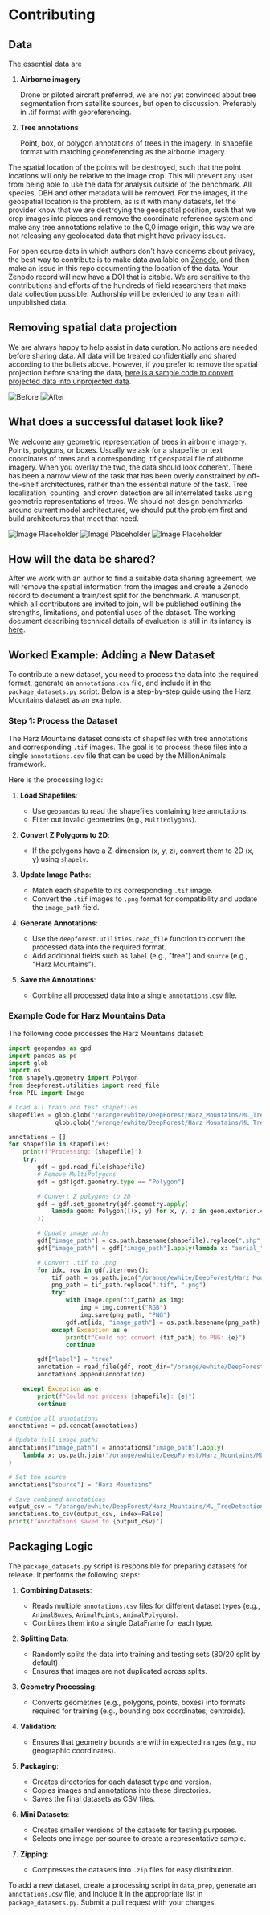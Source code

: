 # Contributing

## Data

The essential data are

1. **Airborne imagery**

    Drone or piloted aircraft preferred, we are not yet convinced about tree segmentation from satellite sources, but open to discussion. Preferably in .tif format with georeferencing.

2. **Tree annotations**

    Point, box, or polygon annotations of trees in the imagery. In shapefile format with matching georeferencing as the airborne imagery.

The spatial location of the points will be destroyed, such that the point locations will only be relative to the image crop. This will prevent any user from being able to use the data for analysis outside of the benchmark. All species, DBH and other metadata will be removed. For the images, if the geospatial location is the problem, as is it with many datasets, let the provider know that we are destroying the geospatial position, such that we crop images into pieces and remove the coordinate reference system and make any tree annotations relative to the 0,0 image origin, this way we are not releasing any geolocated data that might have privacy issues.

For open source data in which authors don't have concerns about privacy, the best way to contribute is to make data available on [Zenodo](https://zenodo.org/), and then make an issue in this repo documenting the location of the data. Your Zenodo record will now have a DOI that is citable. We are sensitive to the contributions and efforts of the hundreds of field researchers that make data collection possible. Authorship will be extended to any team with unpublished data.

## Removing spatial data projection

We are always happy to help assist in data curation. No actions are needed before sharing data. All data will be treated confidentially and shared according to the bullets above. However, if you prefer to remove the spatial projection before sharing the data, [here is a sample code to convert projected data into unprojected data](https://github.com/weecology/MillionAnimals/blob/main/data_prep/destroy_geo.py).

![Before](public/with_projection.png)
![After](public/without_projection.png)

## What does a successful dataset look like?

We welcome any geometric representation of trees in airborne imagery. Points, polygons, or boxes. Usually we ask for a shapefile or text coordinates of trees and a corresponding .tif geospatial file of airborne imagery. When you overlay the two, the data should look coherent. There has been a narrow view of the task that has been overly constrained by off-the-shelf architectures, rather than the essential nature of the task. Tree localization, counting, and crown detection are all interrelated tasks using geometric representations of trees. We should not design benchmarks around current model architectures, we should put the problem first and build architectures that meet that need.

![Image Placeholder](public/street_trees.png)
![Image Placeholder](public/polygon_example.png)
![Image Placeholder](public/HARV_037.png)

## How will the data be shared?

After we work with an author to find a suitable data sharing agreement, we will remove the spatial information from the images and create a Zenodo record to document a train/test split for the benchmark. A manuscript, which all contributors are invited to join, will be published outlining the strengths, limitations, and potential uses of the dataset. The working document describing technical details of evaluation is still in its infancy is [here](https://docs.google.com/document/d/1K6G1tcdTuAv3FgGiDWq5QhO-kSoBrxzTiic5jH1CZF4/edit?usp=sharing).

## Worked Example: Adding a New Dataset

To contribute a new dataset, you need to process the data into the required format, generate an `annotations.csv` file, and include it in the `package_datasets.py` script. Below is a step-by-step guide using the Harz Mountains dataset as an example.

### Step 1: Process the Dataset

The Harz Mountains dataset consists of shapefiles with tree annotations and corresponding `.tif` images. The goal is to process these files into a single `annotations.csv` file that can be used by the MillionAnimals framework.

Here is the processing logic:

1. **Load Shapefiles**:
   - Use `geopandas` to read the shapefiles containing tree annotations.
   - Filter out invalid geometries (e.g., `MultiPolygons`).

2. **Convert Z Polygons to 2D**:
   - If the polygons have a Z-dimension (x, y, z), convert them to 2D (x, y) using `shapely`.

3. **Update Image Paths**:
   - Match each shapefile to its corresponding `.tif` image.
   - Convert the `.tif` images to `.png` format for compatibility and update the `image_path` field.

4. **Generate Annotations**:
   - Use the `deepforest.utilities.read_file` function to convert the processed data into the required format.
   - Add additional fields such as `label` (e.g., "tree") and `source` (e.g., "Harz Mountains").

5. **Save the Annotations**:
   - Combine all processed data into a single `annotations.csv` file.

### Example Code for Harz Mountains Data

The following code processes the Harz Mountains dataset:

```python
import geopandas as gpd
import pandas as pd
import glob
import os
from shapely.geometry import Polygon
from deepforest.utilities import read_file
from PIL import Image

# Load all train and test shapefiles
shapefiles = glob.glob("/orange/ewhite/DeepForest/Harz_Mountains/ML_TreeDetection_Harz/test/annotations/*.shp") + \
             glob.glob("/orange/ewhite/DeepForest/Harz_Mountains/ML_TreeDetection_Harz/train/annotations/*.shp")

annotations = []
for shapefile in shapefiles:
    print(f"Processing: {shapefile}")
    try:
        gdf = gpd.read_file(shapefile)
        # Remove MultiPolygons
        gdf = gdf[gdf.geometry.type == "Polygon"]

        # Convert Z polygons to 2D
        gdf = gdf.set_geometry(gdf.geometry.apply(
            lambda geom: Polygon([(x, y) for x, y, z in geom.exterior.coords]) if geom.has_z else geom
        ))

        # Update image paths
        gdf["image_path"] = os.path.basename(shapefile).replace(".shp", ".tif")
        gdf["image_path"] = gdf["image_path"].apply(lambda x: "aerial_" + x)

        # Convert .tif to .png
        for idx, row in gdf.iterrows():
            tif_path = os.path.join("/orange/ewhite/DeepForest/Harz_Mountains/ML_TreeDetection_Harz/all_images", row["image_path"])
            png_path = tif_path.replace(".tif", ".png")
            try:
                with Image.open(tif_path) as img:
                    img = img.convert("RGB")
                    img.save(png_path, "PNG")
                gdf.at[idx, "image_path"] = os.path.basename(png_path)
            except Exception as e:
                print(f"Could not convert {tif_path} to PNG: {e}")
                continue

        gdf["label"] = "tree"
        annotation = read_file(gdf, root_dir="/orange/ewhite/DeepForest/Harz_Mountains/ML_TreeDetection_Harz/all_images")
        annotations.append(annotation)

    except Exception as e:
        print(f"Could not process {shapefile}: {e}")
        continue

# Combine all annotations
annotations = pd.concat(annotations)

# Update full image paths
annotations["image_path"] = annotations["image_path"].apply(
    lambda x: os.path.join("/orange/ewhite/DeepForest/Harz_Mountains/ML_TreeDetection_Harz/all_images", x)
)

# Set the source
annotations["source"] = "Harz Mountains"

# Save combined annotations
output_csv = "/orange/ewhite/DeepForest/Harz_Mountains/ML_TreeDetection_Harz/annotations.csv"
annotations.to_csv(output_csv, index=False)
print(f"Annotations saved to {output_csv}")
```

## Packaging Logic

The `package_datasets.py` script is responsible for preparing datasets for release. It performs the following steps:

1. **Combining Datasets**:
   - Reads multiple `annotations.csv` files for different dataset types (e.g., `AnimalBoxes`, `AnimalPoints`, `AnimalPolygons`).
   - Combines them into a single DataFrame for each type.

2. **Splitting Data**:
   - Randomly splits the data into training and testing sets (80/20 split by default).
   - Ensures that images are not duplicated across splits.

3. **Geometry Processing**:
   - Converts geometries (e.g., polygons, points, boxes) into formats required for training (e.g., bounding box coordinates, centroids).

4. **Validation**:
   - Ensures that geometry bounds are within expected ranges (e.g., no geographic coordinates).

5. **Packaging**:
   - Creates directories for each dataset type and version.
   - Copies images and annotations into these directories.
   - Saves the final datasets as CSV files.

6. **Mini Datasets**:
   - Creates smaller versions of the datasets for testing purposes.
   - Selects one image per source to create a representative sample.

7. **Zipping**:
   - Compresses the datasets into `.zip` files for easy distribution.

To add a new dataset, create a processing script in `data_prep`, generate an `annotations.csv` file, and include it in the appropriate list in `package_datasets.py`. Submit a pull request with your changes.